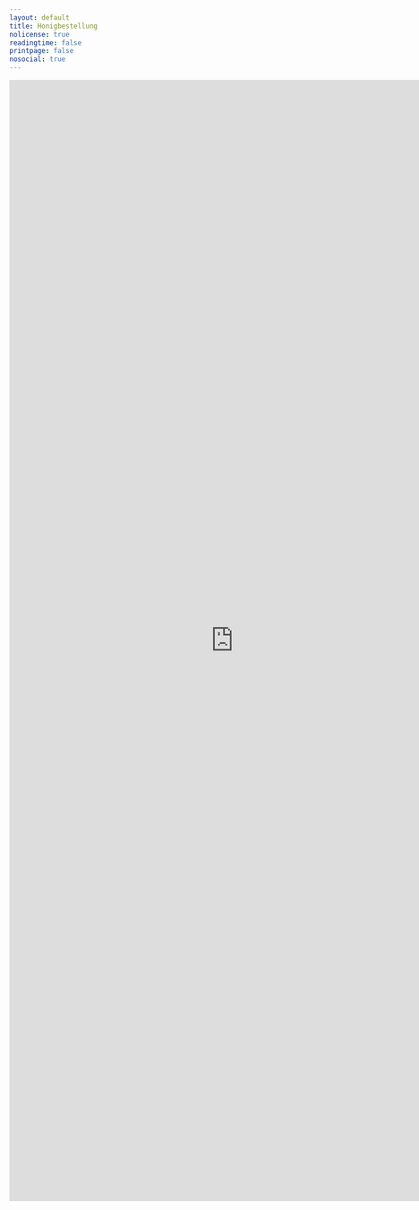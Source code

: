 ```yaml
---
layout: default
title: Honigbestellung
nolicense: true
readingtime: false
printpage: false
nosocial: true
---
```


 <iframe src="https://docs.google.com/forms/d/e/1FAIpQLSeMAp2rJ2097SxF1shxeV3omN6qsikrpljgdIqWR66JUx9l5Q/viewform?embedded=true" width="800" height="2000" frameborder="0" marginheight="0" marginwidth="0">Wird geladen...</iframe>
